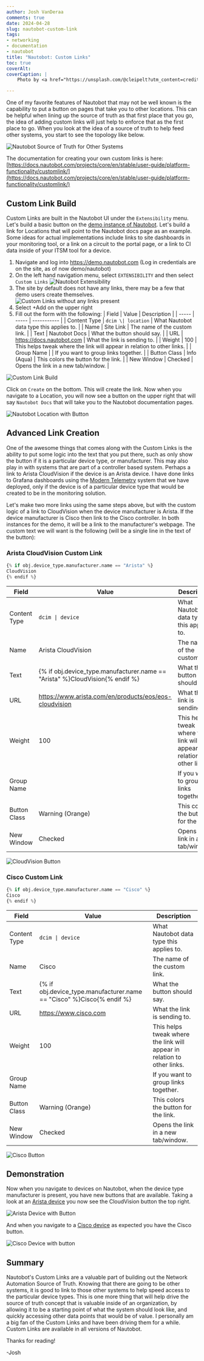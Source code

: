 ```yaml
---
author: Josh VanDeraa
comments: true
date: 2024-04-28
slug: nautobot-custom-link
tags:
- networking
- documentation
- nautobot
title: "Nautobot: Custom Links"
toc: true
coverAlt: 
coverCaption: |
    Photo by <a href="https://unsplash.com/@cleipelt?utm_content=creditCopyText&utm_medium=referral&utm_source=unsplash">Chris Leipelt</a> on <a href="https://unsplash.com/photos/collage-of-gray-metal-chain-TcFq4-ulczU?utm_content=creditCopyText&utm_medium=referral&utm_source=unsplash">Unsplash</a>

---
```


One of my favorite features of Nautobot that may not be well known is the capability to put a button on pages that take you to other locations. This can be helpful when lining up the source of truth as that first place that you go, the idea of adding custom links will just help to enforce that as the first place to go. When you look at the idea of a source of truth to help feed other systems, you start to see the topology like below. 

![Nautobot Source of Truth for Other Systems](image-8.png)

The documentation for creating your own custom links is here: [https://docs.nautobot.com/projects/core/en/stable/user-guide/platform-functionality/customlink/](https://docs.nautobot.com/projects/core/en/stable/user-guide/platform-functionality/customlink/)

## Custom Link Build

Custom Links are built in the Nautobot UI under the `Extensibility` menu. Let's build a basic button on the [demo instance of Nautobot](https://demo.nautobot.com). Let's build a link for Locations that will point to the Nautobot docs page as an example. Some ideas for actual implementations include links to site dashboards in your monitoring tool, or a link on a circuit to the portal page, or a link to CI data inside of your ITSM tool for a device.

1. Navigate and log into https://demo.nautobot.com (Log in credentials are on the site, as of now demo/nautobot)
2. On the left hand navigation menu, select `EXTENSIBILITY` and then select `Custom Links`
![Nautobot Extensibility](image.png)
3. The site by default does not have any links, there may be a few that demo users create themselves.
![Custom Links without any links present](image-1.png)
4. Select +Add on the upper right
5. Fill out the form with the following:
| Field | Value | Description |
| ----- | ----- | ----------- |
| Content Type | `dcim \| location` | What Nautobot data type this applies to. |
| Name | Site Link | The name of the custom link. | 
| Text | Nautobot Docs | What the button should say. |
| URL | https://docs.nautobot.com | What the link is sending to. |
| Weight | 100 | This helps tweak where the link will appear in relation to other links. |
| Group Name |  | If you want to group links together. |
| Button Class | Info (Aqua) | This colors the button for the link. |
| New Window | Checked | Opens the link in a new tab/window. |

![Custom Link Build](image-2.png)

Click on `Create` on the bottom. This will create the link. Now when you navigate to a Location, you will now see a button on the upper right that will say `Nautobot Docs` that will take you to the Nautobot documentation pages.

![Nautobot Location with Button](image-3.png)

## Advanced Link Creation

One of the awesome things that comes along with the Custom Links is the ability to put some logic into the text that you put there, such as only show the button if it is a particular device type, or manufacturer. This may also play in with systems that are part of a controller based system. Perhaps a link to Arista CloudVision if the device is an Arista device. I have done links to Grafana dashboards using the [Modern Telemetry](https://a.co/d/fbv2H4U) system that we have deployed, only if the device is of a particular device type that would be created to be in the monitoring solution.

Let's make two more links using the same steps above, but with the custom logic of a link to CloudVision when the device manufacturer is Arista. If the device manufacturer is Cisco then link to the Cisco controller. In both instances for the demo, it will be a link to the manufacturer's webpage. The custom text we will want is the following (will be a single line in the text of the button):


### Arista CloudVision Custom Link

```python
{% if obj.device_type.manufacturer.name == "Arista" %}
CloudVision
{% endif %}
```

| Field | Value | Description |
| ----- | ----- | ----------- |
| Content Type | `dcim \| device` | What Nautobot data type this applies to. |
| Name | Arista CloudVision | The name of the custom link. | 
| Text | {% if obj.device_type.manufacturer.name == "Arista" %}CloudVision{% endif %} | What the button should say. |
| URL | https://www.arista.com/en/products/eos/eos-cloudvision | What the link is sending to. |
| Weight | 100 | This helps tweak where the link will appear in relation to other links. |
| Group Name |  | If you want to group links together. |
| Button Class | Warning (Orange) | This colors the button for the link. |
| New Window | Checked | Opens the link in a new tab/window. |

![CloudVision Button](image-4.png)

### Cisco Custom Link

```python
{% if obj.device_type.manufacturer.name == "Cisco" %}
Cisco
{% endif %}
```

| Field        | Value                                                  | Description                                                             |
| ------------ | ------------------------------------------------------ | ----------------------------------------------------------------------- |
| Content Type | `dcim \| device`                                       | What Nautobot data type this applies to.                                |
| Name         | Cisco                                                  | The name of the custom link.                                            |
| Text         | {% if obj.device_type.manufacturer.name == "Cisco" %}Cisco{% endif %} | What the button should say.                                             |
| URL          | https://www.cisco.com                                  | What the link is sending to.                                            |
| Weight       | 100                                                    | This helps tweak where the link will appear in relation to other links. |
| Group Name   |                                                        | If you want to group links together.                                    |
| Button Class | Warning (Orange)                                       | This colors the button for the link.                                    |
| New Window   | Checked                                                | Opens the link in a new tab/window.                                     |

![Cisco Button](image-5.png)

## Demonstration

Now when you navigate to devices on Nautobot, when the device type manufacturer is present, you have new buttons that are available. Taking a look at an [Arista device](https://demo.nautobot.com/dcim/devices/37a938b0-bd5a-4c25-9d98-a51c75d15ba9/?tab=main) you now see the CloudVision button the top right.

![Arista Device with Button](image-6.png)

And when you navigate to a [Cisco device](https://demo.nautobot.com/dcim/devices/89b2ac3b-1853-4eeb-9ea6-6a081999bd3c/?tab=main) as expected you have the Cisco button.

![Cisco Device with button](image-7.png)

## Summary

Nautobot's Custom Links are a valuable part of building out the Network Automation Source of Truth. Knowing that there are going to be other systems, it is good to link to those other systems to help speed access to the particular device types. This is one more thing that will help drive the source of truth concept that is valuable inside of an organization, by allowing it to be a starting point of what the system should look like, and quickly accessing other data points that would be of value. I personally am a big fan of the Custom Links and have been driving them for a while. Custom Links are available in all versions of Nautobot.

Thanks for reading!

-Josh